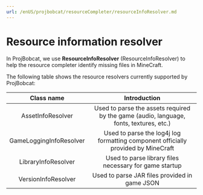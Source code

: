 ```yaml
---
url: /enUS/projbobcat/resourceCompleter/resourceInfoResolver.md
---
```

# Resource information resolver

In ProjBobcat, we use **ResourceInfoResolver** (ResourceInfoResolver)
to help the resource completer identify missing files in MineCraft.

The following table shows the resource resolvers currently supported by ProjBobcat:

| Class name | Introduction |
|:--------------------------:|:----------------------------------:|
| AssetInfoResolver | Used to parse the assets required by the game (audio, language, fonts, textures, etc.) |
| GameLoggingInfoResolver | Used to parse the log4j log formatting component officially provided by MineCraft |
| LibraryInfoResolver | Used to parse library files necessary for game startup |
| VersionInfoResolver | Used to parse JAR files provided in game JSON |
